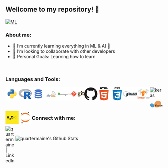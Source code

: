 ## Wellcome to my repository! 👋
<!-- img -->
[<img align="center" height="480" alt="ML" src="https://som.yale.edu/sites/default/files/event-image.jpg" />][img]
<br />

### About me:
- 🌱 I’m currently learning everything in ML & AI 🤣
- 👯 I’m looking to collaborate with other developers
- 🥅 Personal Goals: Learning how to learn
<br />

### Languages and Tools:
<!-- Python -->
[<img align="left" alt="Python" width="42px" src="https://raw.githubusercontent.com/github/explore/80688e429a7d4ef2fca1e82350fe8e3517d3494d/topics/python/python.png" />][python]
<!-- R -->
[<img align="left" alt="R" width="42px" src="https://raw.githubusercontent.com/github/explore/80688e429a7d4ef2fca1e82350fe8e3517d3494d/topics/r/r.png" />][R]
<!-- SQL -->
[<img align="left" alt="SQL" width="42px" src="https://raw.githubusercontent.com/github/explore/80688e429a7d4ef2fca1e82350fe8e3517d3494d/topics/sql/sql.png" />][sql]
<!-- MySQL -->
[<img align="left" alt="MySQL" width="42px" src="https://raw.githubusercontent.com/github/explore/80688e429a7d4ef2fca1e82350fe8e3517d3494d/topics/mysql/mysql.png" />][mysql]
<!-- MongoDB -->
[<img align="left" alt="MongoDB" width="42px" src="https://raw.githubusercontent.com/github/explore/80688e429a7d4ef2fca1e82350fe8e3517d3494d/topics/mongodb/mongodb.png" />][mongodb]
<!-- Git -->
[<img align="left" alt="Git" width="42px" src="https://raw.githubusercontent.com/github/explore/80688e429a7d4ef2fca1e82350fe8e3517d3494d/topics/git/git.png" />][git]
<!-- GitHub -->
[<img align="left" alt="GitHub" width="42px" src="https://raw.githubusercontent.com/github/explore/78df643247d429f6cc873026c0622819ad797942/topics/github/github.png" />][github]
<!-- HTML5 -->
[<img align="left" alt="HTML5" width="42px" src="https://raw.githubusercontent.com/github/explore/80688e429a7d4ef2fca1e82350fe8e3517d3494d/topics/html/html.png" />][html5]
<!-- CSS3 -->
[<img align="left" alt="CSS3" width="42px" src="https://raw.githubusercontent.com/github/explore/80688e429a7d4ef2fca1e82350fe8e3517d3494d/topics/css/css.png" />][css3]
<!-- bash -->
[<img align="left" alt="terminal" width="42px" src="https://raw.githubusercontent.com/github/explore/80688e429a7d4ef2fca1e82350fe8e3517d3494d/topics/bash/bash.png" />][bash]
<!-- tensorflow -->
[<img align="left" alt="tensorflow" width="42px" src="https://raw.githubusercontent.com/github/explore/80688e429a7d4ef2fca1e82350fe8e3517d3494d/topics/tensorflow/tensorflow.png" />][tensorflow]
<!-- keras -->
[<img align="left" alt="keras" width="42px" src="https://camo.githubusercontent.com/0d08dc4f9466d347e8d28a951ea51e3430c6f92c/68747470733a2f2f73332e616d617a6f6e6177732e636f6d2f6b657261732e696f2f696d672f6b657261732d6c6f676f2d323031382d6c617267652d313230302e706e67" />][keras]
<!-- scikit-learn -->
[<img align="left" alt="scikit-learn" width="42px" src="https://raw.githubusercontent.com/github/explore/80688e429a7d4ef2fca1e82350fe8e3517d3494d/topics/scikit-learn/scikit-learn.png" />][scikit-learn]
<!-- H2o -->
[<img align="left" alt="H2o.ai" width="42px" src="https://raw.githubusercontent.com/h2oai/tutorials/master/.github/h2o-ai-logo-plain.png" />][h2o]
<!-- Jupyter Notebook -->
[<img align="left" alt="Jupyter Notebook" width="42px" src="https://raw.githubusercontent.com/github/explore/80688e429a7d4ef2fca1e82350fe8e3517d3494d/topics/jupyter-notebook/jupyter-notebook.png" />][Jupyter Notebook]
<br />
<!-- laguage/skill -->
<!-- language/skill -->
<!-- language/skill -->
<!-- language/skill -->
<br />
<br />

### Connect with me:
[<img align="left" alt="quartermaine | LinkedIn" width="32px" src="https://cdn.jsdelivr.net/npm/simple-icons@v3/icons/linkedin.svg" />][linkedin]
<br />

<img align="left" alt="quartermaine's Github Stats" src="https://github-readme-stats.vercel.app/api?username=quartermaine&show_icons=true&hide_border=true" />


[img]: https://som.yale.edu/sites/default/files/event-image.jpg
[linkedin]: https://www.linkedin.com/in/andreas-christopoulos-charitos-63382268/
[python]: https://www.python.org/
[R]: https://www.r-project.org/
[sql]: https://en.wikipedia.org/wiki/SQL
[mysql]: https://www.mysql.com/
[mongodb]: https://www.mongodb.com/
[git]: https://git-scm.com/
[github]: https://github.com/
[html5]: https://en.wikipedia.org/wiki/HTML5
[css3]: https://www.w3.org/Style/CSS/Overview.en.html
[bash]: https://www.gnu.org/software/bash/
[tensorflow]: https://www.tensorflow.org/
[keras]: https://keras.io/
[scikit-learn]: https://scikit-learn.org/stable/
[h2o]: https://training.h2o.ai/
[Jupyter Notebook]: https://github.com/jupyter/notebook



